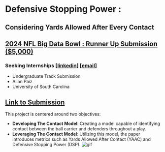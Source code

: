 # Defensive Stopping Power : 
## Considering Yards Allowed After Every Contact

## [2024 NFL Big Data Bowl : Runner Up Submission ($5,000)](https://www.kaggle.com/competitions/nfl-big-data-bowl-2024/discussion/472712)
### Seeking Internships [[linkedin](https://www.linkedin.com/in/allan-paiz/)] [[email](apaiz@email.sc.edu)]

- Undergraduate Track Submission
- Allan Paiz
- University of South Carolina

## [Link to Submission](https://www.kaggle.com/code/allanpaiz/defensive-stopping-power)

This project is centered around two objectives:
- **Developing The Contact Model**: Creating a model capable of identifying contact between the ball carrier and defenders throughout a play.
- **Leveraging The Contact Model**: Utilizing this model, the paper introduces metrics such as Yards Allowed After Contact (YAAC) and Defensive Stopping Power (DSP).
![gif](https://raw.githubusercontent.com/allanpaiz/Defensive_Stopping_Power/main/code/PCS_example.gif)
